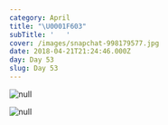 ```yaml
---
category: April
title: "\U0001F603"
subTitle: '   '
cover: /images/snapchat-998179577.jpg
date: 2018-04-21T21:24:46.000Z
day: Day 53
slug: Day 53
---
```

![null](/images/snapchat-998179577.jpg)

![null](/images/img_20180421_120815.jpg)
